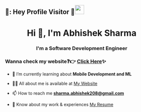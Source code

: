 <!--
**abhi-up79/abhi-up79** is a ✨ _special_ ✨ repository because its `README.md` (this file) appears on your GitHub profile.

Here are some ideas to get you started:

- 🔭 I’m currently working on ...
- 🌱 I’m currently learning ...
- 👯 I’m looking to collaborate on ...
- 🤔 I’m looking for help with ...
- 💬 Ask me about ...
- 📫 How to reach me: ...
- 😄 Pronouns: ...
- ⚡ Fun fact: ...
-->

## 🌄: Hey Profile Visitor :eyes:<img src="https://raw.githubusercontent.com/iampavangandhi/iampavangandhi/master/gifs/Hi.gif" width="30px">

<h1 align="center">Hi 👋, I'm Abhishek Sharma</h1>
<h3 align="center">I'm a Software Development Engineer</h3>

### Wanna check my website:question::point_right: [Click Here](https://abhi-up79.github.io/):sparkles:


- 🌱 I’m currently learning about **Mobile Development and ML**

- 👨‍💻 All about me is available at [My Website](https://abhi-up79.github.io/)

- 📫 How to reach me **sharma.abhishek208@gmail.com**

- 📄 Know about my work & experiences [My Resume](https://drive.google.com/file/d/1WTWNtrZnwOz7dO0eaCopZPSn2_a8xw3D/view?usp=sharing)



